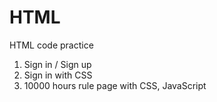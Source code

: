 # HTML
HTML code practice

1. Sign in / Sign up
2. Sign in with CSS
3. 10000 hours rule page with CSS, JavaScript